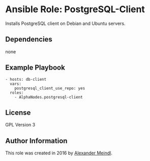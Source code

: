 # Ansible Role: PostgreSQL-Client

Installs PostgreSQL client on Debian and Ubuntu servers.

## Dependencies

  none

## Example Playbook

    - hosts: db-client
      vars:
        postgresql_client_use_repo: yes
      roles:
        - AlphaNodes.postgresql-client

## License

GPL Version 3

## Author Information

This role was created in 2016 by [Alexander Meindl](https://alphanodes.com/).
